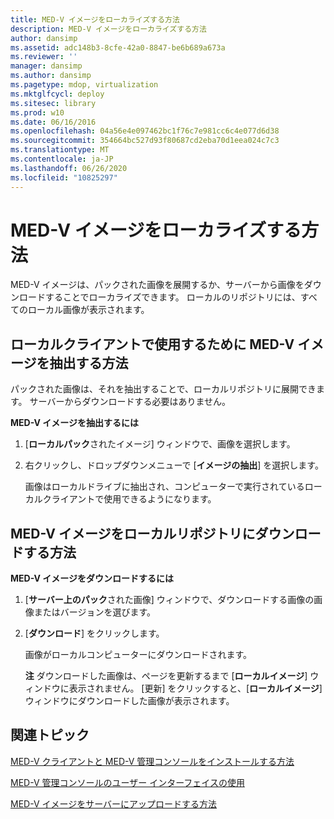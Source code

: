 ```yaml
---
title: MED-V イメージをローカライズする方法
description: MED-V イメージをローカライズする方法
author: dansimp
ms.assetid: adc148b3-8cfe-42a0-8847-be6b689a673a
ms.reviewer: ''
manager: dansimp
ms.author: dansimp
ms.pagetype: mdop, virtualization
ms.mktglfcycl: deploy
ms.sitesec: library
ms.prod: w10
ms.date: 06/16/2016
ms.openlocfilehash: 04a56e4e097462bc1f76c7e981cc6c4e077d6d38
ms.sourcegitcommit: 354664bc527d93f80687cd2eba70d1eea024c7c3
ms.translationtype: MT
ms.contentlocale: ja-JP
ms.lasthandoff: 06/26/2020
ms.locfileid: "10825297"
---
```

# MED-V イメージをローカライズする方法


MED-V イメージは、パックされた画像を展開するか、サーバーから画像をダウンロードすることでローカライズできます。 ローカルのリポジトリには、すべてのローカル画像が表示されます。

## <a href="" id="bkmk-extractinganimageforusebythelocalclient"></a>ローカルクライアントで使用するために MED-V イメージを抽出する方法


パックされた画像は、それを抽出することで、ローカルリポジトリに展開できます。 サーバーからダウンロードする必要はありません。

**MED-V イメージを抽出するには**

1.  [**ローカルパック**されたイメージ] ウィンドウで、画像を選択します。

2.  右クリックし、ドロップダウンメニューで [**イメージの抽出**] を選択します。

    画像はローカルドライブに抽出され、コンピューターで実行されているローカルクライアントで使用できるようになります。

## <a href="" id="bkmk-downloadinganimagetothelocalrepoitory"></a>MED-V イメージをローカルリポジトリにダウンロードする方法


**MED-V イメージをダウンロードするには**

1.  [**サーバー上のパック**された画像] ウィンドウで、ダウンロードする画像の画像またはバージョンを選びます。

2.  [**ダウンロード**] をクリックします。

    画像がローカルコンピューターにダウンロードされます。

    **注** ダウンロードした画像は、ページを更新するまで [**ローカルイメージ**] ウィンドウに表示されません。 [更新] をクリックすると、[**ローカルイメージ**] ウィンドウにダウンロードした画像が表示されます。

     

## 関連トピック


[MED-V クライアントと MED-V 管理コンソールをインストールする方法](how-to-install-med-v-client-and-med-v-management-console.md)

[MED-V 管理コンソールのユーザー インターフェイスの使用](using-the-med-v-management-console-user-interface.md)

[MED-V イメージをサーバーにアップロードする方法](how-to-upload-a-med-v-image-to-the-server.md)

 

 





